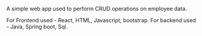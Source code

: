 A simple web app used to perform CRUD operations on employee data.

For Frontend used - React, HTML, Javascript, bootstrap.
For backend used - Java, Spring boot, Sql.
